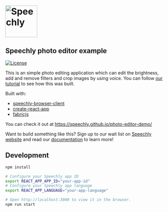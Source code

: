 # <a href="https://www.speechly.com/"><img src="https://www.speechly.com/images/logo.png" height="100" alt="Speechly"></a>

## Speechly photo editor example

[![License](http://img.shields.io/:license-mit-blue.svg)](LICENSE)

This is an simple photo editing application which can edit the brightness, add and remove filters and crop images by using voice. You can follow [our tutorial](https://www.speechly.com/blog/building-a-web-application-with-a-voice-user-interface/) to see how this was built.

Built with:
- [speechly-browser-client](https://github.com/speechly/browser-client)
- [create-react-app](https://github.com/facebook/create-react-app)
- [fabricjs](http://fabricjs.com)

You can check it out at https://speechly.github.io/photo-editor-demo/ 

Want to build something like this? Sign up to our wait list on [Speechly website](https://www.speechly.com/) and read our [documentation](https://www.speechly.com/docs/) to learn more!

## Development

```bash
npm install

# Configure your Speechly app ID
export REACT_APP_APP_ID="your-app-id"
# Configure your Speechly app language
export REACT_APP_LANGUAGE="your-app-language"

# Open http://localhost:3000 to view it in the browser.
npm run start
```
